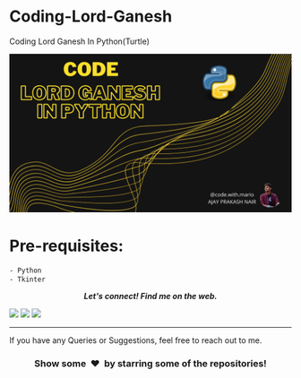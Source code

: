 # Coding-Lord-Ganesh
Coding Lord Ganesh In Python(Turtle)

[![Watch the video](https://github.com/ajaynair710/Coding-Lord-Ganesh/blob/main/Coding%20Lord%20Ganesh.png)](https://www.youtube.com/watch?v=_umEKZZvBTQ)

Pre-requisites:
==========================
```
- Python
- Tkinter
```


 <p align="center">
  <b><i>Let's connect! Find me on the web.</i></b>

[<img height="30" src="https://img.shields.io/badge/twitter-%231DA1F2.svg?&style=for-the-badge&logo=twitter&logoColor=white" />][twitter]
[<img height="30" src = "https://img.shields.io/badge/Youtube-%23E4405F.svg?&style=for-the-badge&logo=Youtube&logoColor=white">][Youtube] 
[<img height="30" src="https://img.shields.io/badge/linkedin-blue.svg?&style=for-the-badge&logo=linkedin&logoColor=white" />][LinkedIn]
<br />
<hr />

[twitter]: https://twitter.com/ajaynair710
[youtube]: https://www.youtube.com/channel/UCgFMskCHWaSbGIwrWqHZOKg
[linkedin]: https://www.linkedin.com/in/ajayprakashnair/

  
If you have any Queries or Suggestions, feel free to reach out to me.

<h3 align="center">Show some &nbsp;❤️&nbsp; by starring some of the repositories!</h3>
